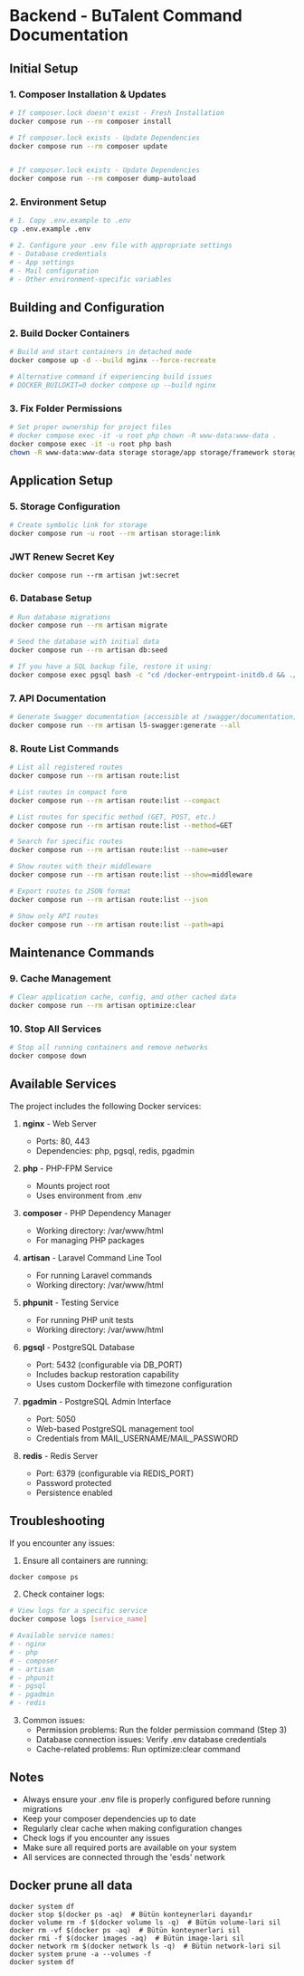 # Backend - BuTalent Command Documentation

## Initial Setup

### 1. Composer Installation & Updates

```bash
# If composer.lock doesn't exist - Fresh Installation
docker compose run --rm composer install

# If composer.lock exists - Update Dependencies
docker compose run --rm composer update


# If composer.lock exists - Update Dependencies
docker compose run --rm composer dump-autoload
```
### 2. Environment Setup
```bash
# 1. Copy .env.example to .env
cp .env.example .env

# 2. Configure your .env file with appropriate settings
# - Database credentials
# - App settings
# - Mail configuration
# - Other environment-specific variables
```

## Building and Configuration

### 2. Build Docker Containers
```bash
# Build and start containers in detached mode
docker compose up -d --build nginx --force-recreate

# Alternative command if experiencing build issues
# DOCKER_BUILDKIT=0 docker compose up --build nginx
```

### 3. Fix Folder Permissions
```bash
# Set proper ownership for project files
# docker compose exec -it -u root php chown -R www-data:www-data .
docker compose exec -it -u root php bash
chown -R www-data:www-data storage storage/app storage/framework storage/framework/cache storage/framework/sessions storage/framework/views storage/logs bootstrap/cache && chmod -R 777 storage storage/app storage/framework storage/framework/cache storage/framework/sessions storage/framework/views storage/logs bootstrap/cache

```


## Application Setup

### 5. Storage Configuration
```bash
# Create symbolic link for storage
docker compose run -u root --rm artisan storage:link
```

### JWT Renew Secret Key
```shell
docker compose run --rm artisan jwt:secret
```

### 6. Database Setup
```bash
# Run database migrations
docker compose run --rm artisan migrate

# Seed the database with initial data
docker compose run --rm artisan db:seed

# If you have a SQL backup file, restore it using:
docker compose exec pgsql bash -c "cd /docker-entrypoint-initdb.d && ./restore.sh"
```

### 7. API Documentation
```bash
# Generate Swagger documentation (accessible at /swagger/documentation)
docker compose run --rm artisan l5-swagger:generate --all
```

### 8. Route List Commands
```bash
# List all registered routes
docker compose run --rm artisan route:list

# List routes in compact form
docker compose run --rm artisan route:list --compact

# List routes for specific method (GET, POST, etc.)
docker compose run --rm artisan route:list --method=GET

# Search for specific routes
docker compose run --rm artisan route:list --name=user

# Show routes with their middleware
docker compose run --rm artisan route:list --show=middleware

# Export routes to JSON format
docker compose run --rm artisan route:list --json

# Show only API routes
docker compose run --rm artisan route:list --path=api
```

## Maintenance Commands

### 9. Cache Management
```bash
# Clear application cache, config, and other cached data
docker compose run --rm artisan optimize:clear
```

### 10. Stop All Services
```bash
# Stop all running containers and remove networks
docker compose down
```

## Available Services

The project includes the following Docker services:

1. **nginx** - Web Server
   - Ports: 80, 443
   - Dependencies: php, pgsql, redis, pgadmin

2. **php** - PHP-FPM Service
   - Mounts project root
   - Uses environment from .env

3. **composer** - PHP Dependency Manager
   - Working directory: /var/www/html
   - For managing PHP packages

4. **artisan** - Laravel Command Line Tool
   - For running Laravel commands
   - Working directory: /var/www/html

5. **phpunit** - Testing Service
   - For running PHP unit tests
   - Working directory: /var/www/html

6. **pgsql** - PostgreSQL Database
   - Port: 5432 (configurable via DB_PORT)
   - Includes backup restoration capability
   - Uses custom Dockerfile with timezone configuration

7. **pgadmin** - PostgreSQL Admin Interface
   - Port: 5050
   - Web-based PostgreSQL management tool
   - Credentials from MAIL_USERNAME/MAIL_PASSWORD

8. **redis** - Redis Server
   - Port: 6379 (configurable via REDIS_PORT)
   - Password protected
   - Persistence enabled

## Troubleshooting

If you encounter any issues:

1. Ensure all containers are running:
```bash
docker compose ps
```

2. Check container logs:
```bash
# View logs for a specific service
docker compose logs [service_name]

# Available service names:
# - nginx
# - php
# - composer
# - artisan
# - phpunit
# - pgsql
# - pgadmin
# - redis
```

3. Common issues:
   - Permission problems: Run the folder permission command (Step 3)
   - Database connection issues: Verify .env database credentials
   - Cache-related problems: Run optimize:clear command

## Notes

- Always ensure your .env file is properly configured before running migrations
- Keep your composer dependencies up to date
- Regularly clear cache when making configuration changes
- Check logs if you encounter any issues
- Make sure all required ports are available on your system
- All services are connected through the 'esds' network



## Docker prune all data

```shell
docker system df
docker stop $(docker ps -aq)  # Bütün konteynerləri dayandır
docker volume rm -f $(docker volume ls -q)  # Bütün volume-ləri sil
docker rm -vf $(docker ps -aq)  # Bütün konteynerləri sil
docker rmi -f $(docker images -aq)  # Bütün image-ləri sil
docker network rm $(docker network ls -q)  # Bütün network-ləri sil
docker system prune -a --volumes -f
docker system df
```
